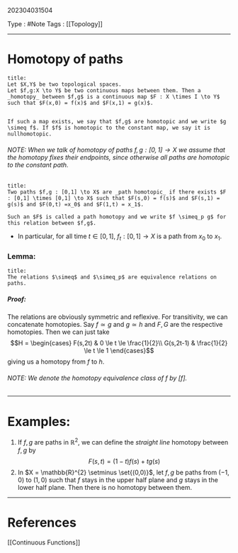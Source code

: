 202304031504

Type : #Note
Tags : [[Topology]]

---
# Homotopy of paths
```ad-note
title:
Let $X,Y$ be two topological spaces.
Let $f,g:X \to Y$ be two continuous maps between them. Then a _homotopy_ between $f,g$ is a continuous map $F : X \times I \to Y$ such that $F(x,0) = f(x)$ and $F(x,1) = g(x)$.


If such a map exists, we say that $f,g$ are homotopic and we write $g \simeq f$. If $f$ is homotopic to the constant map, we say it is nullhomotopic.
```

###### NOTE: When we talk of homotopy of paths $f,g : [0,1] \to X$ we assume that the homotopy fixes their endpoints, since otherwise all paths are homotopic to the constant path.

```ad-note
title:
Two paths $f,g : [0,1] \to X$ are _path homotopic_ if there exists $F : [0,1] \times [0,1] \to X$ such that $F(s,0) = f(s)$ and $F(s,1) = g(s)$ and $F(0,t) =x_0$ and $F(1,t) = x_1$.

Such an $F$ is called a path homotopy and we write $f \simeq_p g$ for this relation between $f,g$.
```

- In particular, for all time $t \in [0,1]$, $f_{t} : [0,1] \to X$ is a path from $x_{0}$ to $x_{1}$.

### Lemma:
```ad-note
title:
The relations $\simeq$ and $\simeq_p$ are equivalence relations on paths.
```
##### Proof:
The relations are obviously symmetric and reflexive.
For transitivity, we can concatenate homotopies.
Say $f \simeq g$ and $g \simeq h$ and $F,G$ are the respective homotopies.
Then we can just take $$H = \begin{cases}
F(s,2t)  & 0 \le t \le \frac{1}{2}\\
G(s,2t-1) & \frac{1}{2} \le t \le 1
\end{cases}$$
giving us a homotopy from $f$ to $h$.

###### NOTE: We denote the homotopy equivalence class of $f$ by $[f]$.

---
# Examples:
1. If $f,g$ are paths in $\mathbb{R}^{2}$, we can define the _straight line_ homotopy between $f,g$ by $$
F(s,t) = (1-t)f(s) + tg(s)
$$
2. In $X = \mathbb{R}^{2} \setminus \set{(0,0)}$, let $f,g$ be paths from $(-1,0)$ to $(1,0)$ such that $f$ stays in the upper half plane and $g$ stays in the lower half plane. Then there is no homotopy between them. 

--- 
# References
[[Continuous Functions]]
